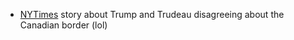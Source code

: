 - [NYTimes](https://www.nytimes.com/2025/03/07/world/canada/trump-trudeau-canada-51st-state.html?smid=nytcore-android-share) story about Trump and Trudeau disagreeing about the Canadian border (lol)